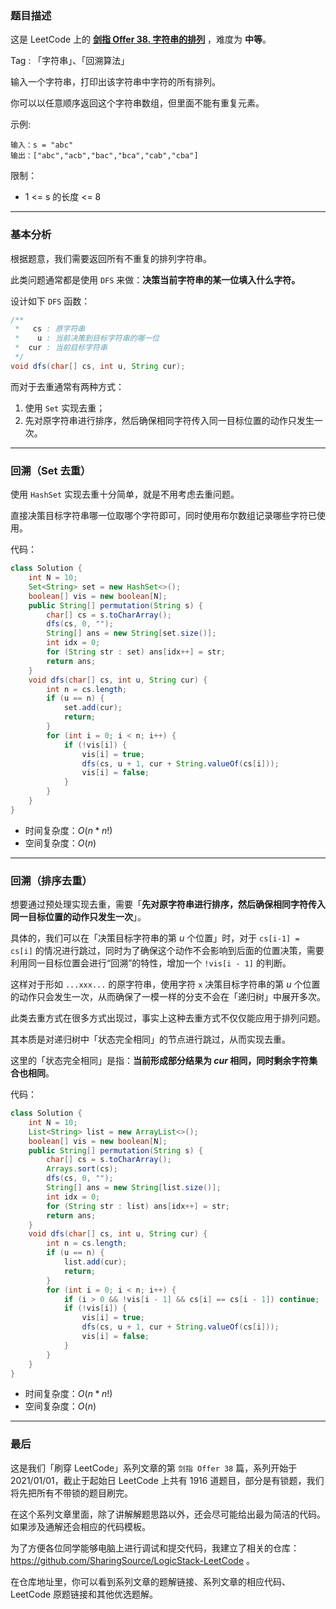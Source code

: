 ### 题目描述

这是 LeetCode 上的 **[剑指 Offer 38. 字符串的排列](https://leetcode-cn.com/problems/zi-fu-chuan-de-pai-lie-lcof/solution/gong-shui-san-xie-tong-yong-shi-xian-qu-4jbkj/)** ，难度为 **中等**。

Tag : 「字符串」、「回溯算法」



输入一个字符串，打印出该字符串中字符的所有排列。

你可以以任意顺序返回这个字符串数组，但里面不能有重复元素。

示例:
```
输入：s = "abc"
输出：["abc","acb","bac","bca","cab","cba"]
```

限制：
* 1 <= s 的长度 <= 8

---

### 基本分析

根据题意，我们需要返回所有不重复的排列字符串。

此类问题通常都是使用 `DFS` 来做：**决策当前字符串的某一位填入什么字符。**

设计如下 `DFS` 函数：

```java
/**
 *   cs : 原字符串
 *    u : 当前决策到目标字符串的哪一位
 *  cur : 当前目标字符串
 */
void dfs(char[] cs, int u, String cur);
```

而对于去重通常有两种方式：

1. 使用 `Set` 实现去重；
2. 先对原字符串进行排序，然后确保相同字符传入同一目标位置的动作只发生一次。

---

### 回溯（Set 去重）

使用 `HashSet` 实现去重十分简单，就是不用考虑去重问题。

直接决策目标字符串哪一位取哪个字符即可，同时使用布尔数组记录哪些字符已使用。

代码：
```java
class Solution {
    int N = 10;
    Set<String> set = new HashSet<>();
    boolean[] vis = new boolean[N];
    public String[] permutation(String s) {
        char[] cs = s.toCharArray();
        dfs(cs, 0, "");
        String[] ans = new String[set.size()];
        int idx = 0;
        for (String str : set) ans[idx++] = str;
        return ans;
    }
    void dfs(char[] cs, int u, String cur) {
        int n = cs.length;
        if (u == n) {
            set.add(cur);
            return;
        }
        for (int i = 0; i < n; i++) {
            if (!vis[i]) {
                vis[i] = true;
                dfs(cs, u + 1, cur + String.valueOf(cs[i]));
                vis[i] = false;
            }
        }
    }
}
```
* 时间复杂度：$O(n * n!)$
* 空间复杂度：$O(n)$

---

### 回溯（排序去重）

想要通过预处理实现去重，需要「**先对原字符串进行排序，然后确保相同字符传入同一目标位置的动作只发生一次**」。

具体的，我们可以在「决策目标字符串的第 $u$ 个位置」时，对于 `cs[i-1] = cs[i]` 的情况进行跳过，同时为了确保这个动作不会影响到后面的位置决策，需要利用同一目标位置会进行“回溯”的特性，增加一个 `!vis[i - 1]` 的判断。

这样对于形如 `...xxx...` 的原字符串，使用字符 `x` 决策目标字符串的第 $u$ 个位置的动作只会发生一次，从而确保了一模一样的分支不会在「递归树」中展开多次。

此类去重方式在很多方式出现过，事实上这种去重方式不仅仅能应用于排列问题。

其本质是对递归树中「状态完全相同」的节点进行跳过，从而实现去重。

这里的「状态完全相同」是指：**当前形成部分结果为 $cur$ 相同，同时剩余字符集合也相同**。

代码：
```java
class Solution {
    int N = 10;
    List<String> list = new ArrayList<>();
    boolean[] vis = new boolean[N];
    public String[] permutation(String s) {
        char[] cs = s.toCharArray();
        Arrays.sort(cs);
        dfs(cs, 0, "");
        String[] ans = new String[list.size()];
        int idx = 0;
        for (String str : list) ans[idx++] = str;
        return ans;
    }
    void dfs(char[] cs, int u, String cur) {
        int n = cs.length;
        if (u == n) {
            list.add(cur);
            return;
        }
        for (int i = 0; i < n; i++) {
            if (i > 0 && !vis[i - 1] && cs[i] == cs[i - 1]) continue;
            if (!vis[i]) {
                vis[i] = true;
                dfs(cs, u + 1, cur + String.valueOf(cs[i]));
                vis[i] = false;
            }
        }
    }
}
```
* 时间复杂度：$O(n * n!)$
* 空间复杂度：$O(n)$

---

### 最后

这是我们「刷穿 LeetCode」系列文章的第 `剑指 Offer 38` 篇，系列开始于 2021/01/01，截止于起始日 LeetCode 上共有 1916 道题目，部分是有锁题，我们将先把所有不带锁的题目刷完。

在这个系列文章里面，除了讲解解题思路以外，还会尽可能给出最为简洁的代码。如果涉及通解还会相应的代码模板。

为了方便各位同学能够电脑上进行调试和提交代码，我建立了相关的仓库：https://github.com/SharingSource/LogicStack-LeetCode 。

在仓库地址里，你可以看到系列文章的题解链接、系列文章的相应代码、LeetCode 原题链接和其他优选题解。

